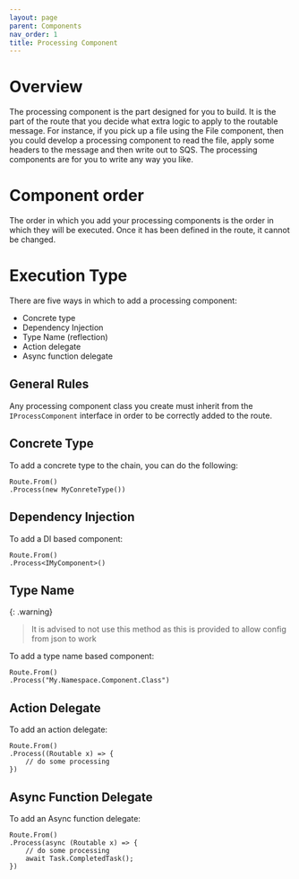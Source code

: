 ```yaml
---
layout: page
parent: Components
nav_order: 1
title: Processing Component
---
```


# Overview

The processing component is the part designed for you to build. It is the part of the route that you decide what extra logic to apply to the routable message. For instance, if you pick up a file using the File component, then you could develop a processing component to read the file, apply some headers to the message and then write out to SQS.
The processing components are for you to write any way you like.

# Component order

The order in which you add your processing components is the order in which they will be executed. Once it has been defined in the route, it cannot be changed.

# Execution Type

There are five ways in which to add a processing component:

- Concrete type
- Dependency Injection
- Type Name (reflection)
- Action delegate
- Async function delegate

## General Rules

Any processing component class you create must inherit from the `IProcessComponent` interface in order to be correctly added to the route.

## Concrete Type

To add a concrete type to the chain, you can do the following:

```
Route.From()
.Process(new MyConreteType())
```

## Dependency Injection

To add a DI based component:

```
Route.From()
.Process<IMyComponent>()
```

## Type Name

{: .warning}
> It is advised to not use this method as this is provided to allow config from json to work

To add a type name based component:

```
Route.From()
.Process("My.Namespace.Component.Class")
```

## Action Delegate

To add an action delegate:

```
Route.From()
.Process((Routable x) => {
    // do some processing
})
```

## Async Function Delegate

To add an Async function delegate:

```
Route.From()
.Process(async (Routable x) => {
    // do some processing
    await Task.CompletedTask();
})
```